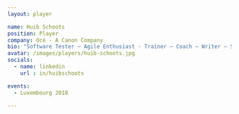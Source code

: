 ```yaml
---
layout: player

name: Huib Schoots
position: Player
company: Océ - A Canon Company  
bio: "Software Tester – Agile Enthusiast - Trainer – Coach – Writer – Speaker – Leader – Storyteller - Human"
avatar: /images/players/huib-schoots.jpg
socials:
  - name: linkedin
    url : in/huibschoots

events:
  - Luxembourg 2018

---
```

